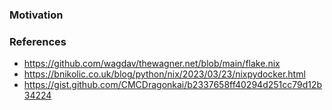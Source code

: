 ### Motivation

### References
- https://github.com/wagdav/thewagner.net/blob/main/flake.nix
- https://bnikolic.co.uk/blog/python/nix/2023/03/23/nixpydocker.html
- https://gist.github.com/CMCDragonkai/b2337658ff40294d251cc79d12b34224
